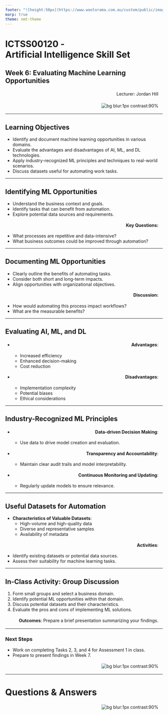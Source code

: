 ```yaml
---
footer: "![height:50px](https://www.woolorama.com.au/custom/public/images/north-metro-tafe-logo.jpg)"
marp: true
theme: nmt-theme
---
```


<!-- _class: lead -->
# ICTSS00120 - <br> Artificial Intelligence Skill Set

## Week 6: Evaluating Machine Learning Opportunities

Lecturer: Jordan Hill

<style scoped>
p {
  padding:0.25em;
  padding-right:1em;
  text-align: right;
}

</style>

![bg blur:1px contrast:90%](https://images-wixmp-ed30a86b8c4ca887773594c2.wixmp.com/f/afa6e72c-8df3-4d8a-aba0-d3d8c0404e28/dgeejdo-2636687f-dce2-4182-9061-f44831261ec0.jpg/v1/fill/w_922,h_866,q_70,strp/ai_gaze_by_roguedawg777_dgeejdo-pre.jpg?token=eyJ0eXAiOiJKV1QiLCJhbGciOiJIUzI1NiJ9.eyJzdWIiOiJ1cm46YXBwOjdlMGQxODg5ODIyNjQzNzNhNWYwZDQxNWVhMGQyNmUwIiwiaXNzIjoidXJuOmFwcDo3ZTBkMTg4OTgyMjY0MzczYTVmMGQ0MTVlYTBkMjZlMCIsIm9iaiI6W1t7ImhlaWdodCI6Ijw9OTYyIiwicGF0aCI6IlwvZlwvYWZhNmU3MmMtOGRmMy00ZDhhLWFiYTAtZDNkOGMwNDA0ZTI4XC9kZ2VlamRvLTI2MzY2ODdmLWRjZTItNDE4Mi05MDYxLWY0NDgzMTI2MWVjMC5qcGciLCJ3aWR0aCI6Ijw9MTAyNCJ9XV0sImF1ZCI6WyJ1cm46c2VydmljZTppbWFnZS5vcGVyYXRpb25zIl19.RSVY32rSmLLuV0Vdf0MN9WCvGH6IeAqAkeZPsUrWwqk)

---

## Learning Objectives

- Identify and document machine learning opportunities in various domains.
- Evaluate the advantages and disadvantages of AI, ML, and DL technologies.
- Apply industry-recognized ML principles and techniques to real-world scenarios.
- Discuss datasets useful for automating work tasks.

---

## Identifying ML Opportunities

- Understand the business context and goals.
- Identify tasks that can benefit from automation.
- Explore potential data sources and requirements.
  
**Key Questions:**
- What processes are repetitive and data-intensive?
- What business outcomes could be improved through automation?

---

## Documenting ML Opportunities

- Clearly outline the benefits of automating tasks.
- Consider both short and long-term impacts.
- Align opportunities with organizational objectives.

**Discussion:**
- How would automating this process impact workflows?
- What are the measurable benefits?

---

## Evaluating AI, ML, and DL

- **Advantages**:
  - Increased efficiency
  - Enhanced decision-making
  - Cost reduction

- **Disadvantages**:
  - Implementation complexity
  - Potential biases
  - Ethical considerations

---

## Industry-Recognized ML Principles

- **Data-driven Decision Making**:
  - Use data to drive model creation and evaluation.

- **Transparency and Accountability**:
  - Maintain clear audit trails and model interpretability.

- **Continuous Monitoring and Updating**:
  - Regularly update models to ensure relevance.

---

## Useful Datasets for Automation

- **Characteristics of Valuable Datasets**:
  - High-volume and high-quality data
  - Diverse and representative samples
  - Availability of metadata
  
**Activities**:
- Identify existing datasets or potential data sources.
- Assess their suitability for machine learning tasks.

---

## In-Class Activity: Group Discussion

1. Form small groups and select a business domain.
2. Identify potential ML opportunities within that domain.
3. Discuss potential datasets and their characteristics.
4. Evaluate the pros and cons of implementing ML solutions.

**Outcomes**: Prepare a brief presentation summarizing your findings.

---

### Next Steps

- Work on completing Tasks 2, 3, and 4 for Assessment 1 in class.
- Prepare to present findings in Week 7.

![bg blur:1px contrast:90%](https://images-wixmp-ed30a86b8c4ca887773594c2.wixmp.com/f/afa6e72c-8df3-4d8a-aba0-d3d8c0404e28/dgeejdo-2636687f-dce2-4182-9061-f44831261ec0.jpg/v1/fill/w_922,h_866,q_70,strp/ai_gaze_by_roguedawg777_dgeejdo-pre.jpg?token=eyJ0eXAiOiJKV1QiLCJhbGciOiJIUzI1NiJ9.eyJzdWIiOiJ1cm46YXBwOjdlMGQxODg5ODIyNjQzNzNhNWYwZDQxNWVhMGQyNmUwIiwiaXNzIjoidXJuOmFwcDo3ZTBkMTg4OTgyMjY0MzczYTVmMGQ0MTVlYTBkMjZlMCIsIm9iaiI6W1t7ImhlaWdodCI6Ijw9OTYyIiwicGF0aCI6IlwvZlwvYWZhNmU3MmMtOGRmMy00ZDhhLWFiYTAtZDNkOGMwNDA0ZTI4XC9kZ2VlamRvLTI2MzY2ODdmLWRjZTItNDE4Mi05MDYxLWY0NDgzMTI2MWVjMC5qcGciLCJ3aWR0aCI6Ijw9MTAyNCJ9XV0sImF1ZCI6WyJ1cm46c2VydmljZTppbWFnZS5vcGVyYXRpb25zIl19.RSVY32rSmLLuV0Vdf0MN9WCvGH6IeAqAkeZPsUrWwqk)

---

# Questions & Answers


![bg blur:1px contrast:90%](https://images-wixmp-ed30a86b8c4ca887773594c2.wixmp.com/f/afa6e72c-8df3-4d8a-aba0-d3d8c0404e28/dgeejdo-2636687f-dce2-4182-9061-f44831261ec0.jpg/v1/fill/w_922,h_866,q_70,strp/ai_gaze_by_roguedawg777_dgeejdo-pre.jpg?token=eyJ0eXAiOiJKV1QiLCJhbGciOiJIUzI1NiJ9.eyJzdWIiOiJ1cm46YXBwOjdlMGQxODg5ODIyNjQzNzNhNWYwZDQxNWVhMGQyNmUwIiwiaXNzIjoidXJuOmFwcDo3ZTBkMTg4OTgyMjY0MzczYTVmMGQ0MTVlYTBkMjZlMCIsIm9iaiI6W1t7ImhlaWdodCI6Ijw9OTYyIiwicGF0aCI6IlwvZlwvYWZhNmU3MmMtOGRmMy00ZDhhLWFiYTAtZDNkOGMwNDA0ZTI4XC9kZ2VlamRvLTI2MzY2ODdmLWRjZTItNDE4Mi05MDYxLWY0NDgzMTI2MWVjMC5qcGciLCJ3aWR0aCI6Ijw9MTAyNCJ9XV0sImF1ZCI6WyJ1cm46c2VydmljZTppbWFnZS5vcGVyYXRpb25zIl19.RSVY32rSmLLuV0Vdf0MN9WCvGH6IeAqAkeZPsUrWwqk)